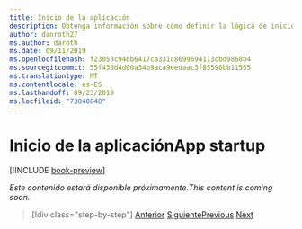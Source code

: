 ```yaml
---
title: Inicio de la aplicación
description: Obtenga información sobre cómo definir la lógica de inicio de la aplicación.
author: danroth27
ms.author: daroth
ms.date: 09/11/2019
ms.openlocfilehash: f23058c946b6417ca331c8699694113cbd9868b4
ms.sourcegitcommit: 55f438d4d00a34b9aca9eedaac3f85590bb11565
ms.translationtype: MT
ms.contentlocale: es-ES
ms.lasthandoff: 09/23/2019
ms.locfileid: "73840848"
---
```

# <a name="app-startup"></a><span data-ttu-id="b8b8a-103">Inicio de la aplicación</span><span class="sxs-lookup"><span data-stu-id="b8b8a-103">App startup</span></span>

[!INCLUDE [book-preview](../../../includes/book-preview.md)]

<span data-ttu-id="b8b8a-104">*Este contenido estará disponible próximamente.*</span><span class="sxs-lookup"><span data-stu-id="b8b8a-104">*This content is coming soon.*</span></span>

>[!div class="step-by-step"]
><span data-ttu-id="b8b8a-105">[Anterior](project-structure.md)
>[Siguiente](components.md)</span><span class="sxs-lookup"><span data-stu-id="b8b8a-105">[Previous](project-structure.md)
[Next](components.md)</span></span>
